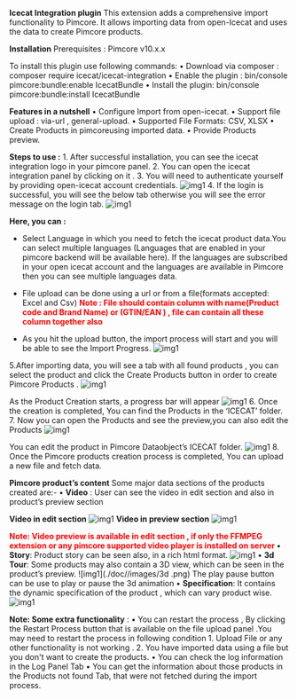**Icecat Integration plugin**
This extension adds a comprehensive import functionality to Pimcore. It allows importing data from open-Icecat and uses the data to create Pimcore products.


**Installation**
Prerequisites : 
	Pimcore v10.x.x

To install this plugin use following commands:
    • Download via composer : composer require icecat/icecat-integration
    • Enable the plugin :  bin/console pimcore:bundle:enable IcecatBundle
    • Install the plugin: bin/console pimcore:bundle:install IcecatBundle

**Features in a nutshell**
    • Configure Import from open-icecat.
    • Support file upload : via-url , general-upload.
    • Supported File Formats: CSV, XLSX
    • Create Products in pimcoreusing imported data.
    • Provide Products preview.

**Steps to use :**
    1. After successful installation, you can see the icecat integration logo in your pimcore panel.
    2. You can open the icecat integration panel by clicking on it .
    3. You will need to authenticate yourself by providing open-icecat account credentials.
    ![img1](./doc//images/login.png)
    4. If the login is successful, you will see the below tab otherwise you will see the error message on the login tab.
    ![img1](./doc//images/import.png)

**Here, you can :**
- Select Language in which you need to fetch the icecat product data.You can select multiple languages (Languages that are enabled in your pimcore backend will be available here).
If the languages are subscribed in your open icecat account and the languages are available in Pimcore then you can see multiple languages data.




- File upload can be done using a url or  from a file(formats accepted: Excel and Csv)
**<span style = "color:red; font-size:14px">Note : File should contain column with name(Product code and Brand Name) or (GTIN/EAN ) , file can contain all these column together also</span>**


- As you hit the upload button, the import process will start and you will be able to see the Import Progress.
![img1](./doc//images/import-progress.png)


5.After importing data, you will see a tab with all found products , you can select the product and click the Create Products button in order to create Pimcore Products .
![img1](./doc//images/import-progress.png)

As the Product Creation starts, a progress bar will appear
![img1](./doc//images/creationProgess.png)
6. Once the creation is completed, You can find the Products in the ‘ICECAT’ folder.
7. Now you can open the Products and see the preview,you can also edit the Products
![img1](./doc//images/preview.png)


You can edit the product in Pimcore Dataobject’s ICECAT folder.
![img1](./doc//images/edit.png)
    8. Once the Pimcore products creation process is completed, You can upload a new file and fetch data.


**Pimcore product’s content**
Some major data sections of the products created are:-
    • **Video** : User can see the video  in edit section and also in product’s preview section
    

**Video in edit section**
![img1](./doc//images/video_preview.png)
**Video in preview section**
![img1](./doc//images/video_preview_2.png)


**<span style = "color:red;font-size:14px;">Note: Video preview is available in edit section , if only the FFMPEG extension or any pimcore supported video player is installed on server </span >**
    • **Story**: Product story can be seen also, in a rich html format.
    ![img1](./doc//images/story.png)
    • **3d Tour**: Some products may also contain a 3D view, which can be seen in the product’s preview.
     ![img1](./doc//images/3d .png)
The play pause button can be use to play or pause the 3d animation 
• **Specification**: It contains the dynamic specification of the product , which can vary product wise.
![img1](./doc//images/specs.png)

**Note: Some extra functionality** :
    • You can restart the process , By clicking the Restart Process button that is available on the file upload panel .You may need to restart the process in following condition
    1. Upload File or any other functionality is not working .
    2. You have imported data using a file but you don't want to create the products.
    • You can check the log information in the Log Panel Tab
    • You can get the information about those products in the Products not found Tab, that were not fetched during the import process.



	
